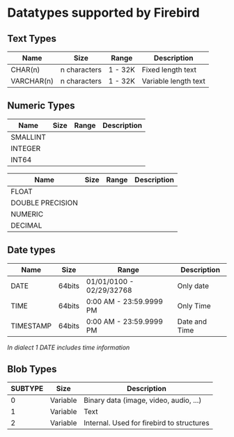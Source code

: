 # Datatypes supported by Firebird

## Text Types

| Name      | Size         | Range     | Description            |
|-----------|--------------|-----------|------------------------|
| CHAR(n)   | n characters | 1 - 32K   | Fixed length text      |
| VARCHAR(n)| n characters | 1 - 32K   | Variable length text   |

## Numeric Types

| Name      | Size   | Range                    | Description   |
|-----------|--------|--------------------------|---------------|
| SMALLINT  |        |                          |               |
| INTEGER   |        |                          |               |
| INT64     |        |                          |               |


| Name             | Size   | Range                    | Description   |
|------------------|--------|--------------------------|---------------|
| FLOAT            |        |                          |               |
| DOUBLE PRECISION |        |                          |               |
| NUMERIC          |        |                          |               |
| DECIMAL          |        |                          |               |


## Date types

| Name      | Size   | Range                    | Description   |
|-----------|--------|--------------------------|---------------|
| DATE      | 64bits | 01/01/0100 - 02/29/32768 | Only date     |
| TIME      | 64bits | 0:00 AM - 23:59.9999 PM  | Only Time     |
| TIMESTAMP | 64bits | 0:00 AM - 23:59.9999 PM  | Date and Time |

*In dialect 1 DATE includes time information*

## Blob Types

| SUBTYPE | Size      | Description                               |
|---------|-----------|-------------------------------------------|
| 0       | Variable  | Binary data (image, video, audio, ...)    |
| 1       | Variable  | Text                                      |
| 2       | Variable  | Internal. Used for firebird to structures |